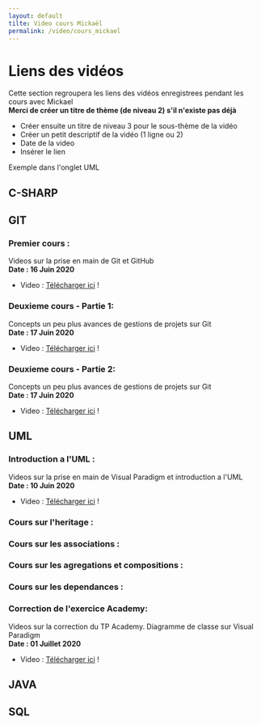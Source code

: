 ```yaml
---
layout: default
tilte: Video cours Mickaël
permalink: /video/cours_mickael
---
```


# Liens des vidéos
Cette section regroupera les liens des vidéos enregistrees pendant les cours avec Mickael  
**Merci de créer un titre de thème (de niveau 2) s'il n'existe pas déjà**
* Créer ensuite un titre de niveau 3 pour le sous-thème de la vidéo
* Créer un petit descriptif de la vidéo (1 ligne ou 2)
* Date de la video
* Insérer le lien

Exemple dans l'onglet UML

## C-SHARP

## GIT
### Premier cours :
Videos sur la prise en main de Git et GitHub  
**Date : 16 Juin 2020**
* Video : [Télécharger ici][git-intro0] !

[git-intro0]: http://portfolio.schoenmaeker.com/work/Mickael/mp4/2020-06-16%2009-16-30-converted.mp4

### Deuxieme cours - Partie 1:
Concepts un peu plus avances de gestions de projets sur Git  
**Date : 17 Juin 2020**
* Video : [Télécharger ici][git-intro1] !

[git-intro1]: http://portfolio.schoenmaeker.com/work/Mickael/mp4/2020-06-23%2009-17-33-converted.mp4

### Deuxieme cours - Partie 2:
Concepts un peu plus avances de gestions de projets sur Git  
**Date : 17 Juin 2020**
* Video : [Télécharger ici][git-intro2] !

[git-intro2]: http://portfolio.schoenmaeker.com/work/Mickael/mp4/2020-06-17%11-20-57-converted.mp4

## UML
### Introduction a l'UML :
Videos sur la prise en main de Visual Paradigm et introduction a l'UML  
**Date : 10 Juin 2020**
* Video : [Télécharger ici][uml-intro0] !

[uml-intro0]: http://portfolio.schoenmaeker.com/work/Mickael/2020-06-10%2009-10-11.mkv

### Cours sur l'heritage :
### Cours sur les associations :
### Cours sur les agregations et compositions :
### Cours sur les dependances :
### Correction de l'exercice Academy:
Videos sur la correction du TP Academy. Diagramme de classe sur Visual Paradigm  
**Date : 01 Juillet 2020**
* Video : [Télécharger ici][uml-exo0] !

[uml-exo0]: http://portfolio.schoenmaeker.com/work/Mickael/mp4/2020-07-01%09-03-14-converted.mp4

## JAVA

## SQL
